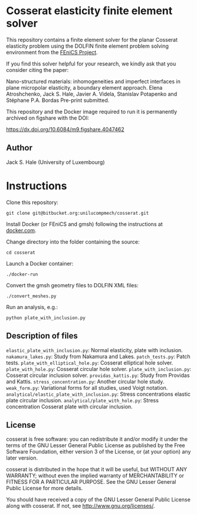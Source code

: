 # Cosserat elasticity finite element solver

This repository contains a finite element solver for the planar Cosserat
elasticity problem using the DOLFIN finite element problem solving environment
from the [FEniCS Project](http://www.fenicsproject.org).

If you find this solver helpful for your research, we kindly ask that you
consider citing the paper:

Nano-structured materials: inhomogeneities and imperfect interfaces in plane micropolar elasticity, a boundary element approach.
Elena Atroshchenko, Jack S. Hale, Javier A. Videla, Stanislav Potapenko and Stéphane P.A. Bordas
Pre-print submitted.

This repository and the Docker image required to run it is permanently archived
on figshare with the DOI:

https://dx.doi.org/10.6084/m9.figshare.4047462

## Author

Jack S. Hale (University of Luxembourg)

# Instructions

Clone this repository:

    git clone git@bitbucket.org:unilucompmech/cosserat.git

Install Docker (or FEniCS and gmsh) following the instructions at [docker.com](https://docker.com).       

Change directory into the folder containing the source:

    cd cosserat

Launch a Docker container:

    ./docker-run

Convert the gmsh geometry files to DOLFIN XML files:

    ./convert_meshes.py

Run an analysis, e.g.:

    python plate_with_inclusion.py

## Description of files

`elastic_plate_with_inclusion.py`: Normal elasticity, plate with inclusion.
`nakamura_lakes.py`: Study from Nakamura and Lakes.
`patch_tests.py`: Patch tests.
`plate_with_elliptical_hole.py`: Cosserat elliptical hole solver.
`plate_with_hole.py`: Cosserat circular hole solver.
`plate_with_inclusion.py`: Cosserat circular inclusion solver.
`providas_kattis.py`: Study from Providas and Kattis.
`stress_concentration.py`: Another circular hole study. 
`weak_form.py`: Variational forms for all studies, used Voigt notation.
`analytical/elastic_plate_with_inclusion.py`: Stress concentrations elastic plate circular inclusion.
`analytical/plate_with_hole.py`: Stress concentration Cosserat plate with circular inclusion.

## License

cosserat is free software: you can redistribute it and/or modify it under the
terms of the GNU Lesser General Public License as published by the Free
Software Foundation, either version 3 of the License, or (at your option) any
later version.

cosserat is distributed in the hope that it will be useful, but WITHOUT ANY
WARRANTY; without even the implied warranty of MERCHANTABILITY or FITNESS FOR A
PARTICULAR PURPOSE. See the GNU Lesser General Public License for more details.

You should have received a copy of the GNU Lesser General Public License along
with cosserat. If not, see <http://www.gnu.org/licenses/>.